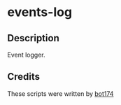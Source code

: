 # events-log

## Description
Event logger.

## Credits
These scripts were written by [bot174](https://github.com/bot174)
